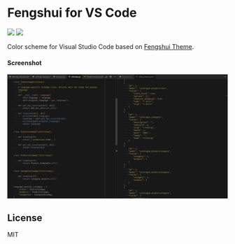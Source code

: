 # Fengshui for VS Code

<a href="https://github.com/osminogin/vscode-fengshui-theme/releases/tag/v0.0.1"><img src="https://img.shields.io/badge/Fengshui-v0.0.1-6B7366.svg?style=flat-square"/></a> <a href="https://code.visualstudio.com/updates/v1_12"><img src="https://img.shields.io/badge/VS_Code-v1.12+-6B7366.svg?style=flat-square"/></a>

Color scheme for Visual Studio Code based on [Fengshui Theme](https://github.com/jobedom/fengshui-theme).


#### Screenshot
![Preview](https://raw.githubusercontent.com/osminogin/vscode-fengshui-theme/master/screenshots/Fengshui-vscode.png)


## License

MIT
